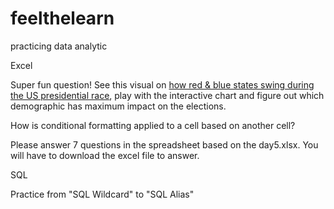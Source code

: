# feelthelearn
practicing data analytic

Excel

Super fun question! See this visual on [how red & blue states swing during the US presidential race](https://projects.fivethirtyeight.com/2016-swing-the-election/), play with the interactive chart and figure out which demographic has maximum impact on the elections.

How is conditional formatting applied to a cell based on another cell?

Please answer 7 questions in the spreadsheet based on the day5.xlsx. You will have to download the excel file to answer.

SQL

Practice from "SQL Wildcard" to "SQL Alias"
